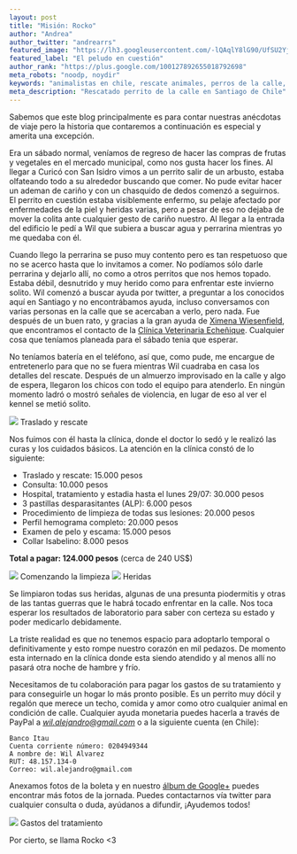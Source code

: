 ```yaml
---
layout: post
title: "Misión: Rocko"
author: "Andrea"
author_twitter: "andrearrs"
featured_image: "https://lh3.googleusercontent.com/-lQAqlY8lG90/UfSU2YjE2fI/AAAAAAAAAbs/hg_SoO3FuIU/w788-h591-no/20130727_151617.jpg"
featured_label: "El peludo en cuestión"
author_rank: "https://plus.google.com/100127892655018792698"
meta_robots: "noodp, noydir"
keywords: "animalistas en chile, rescate animales, perros de la calle, rocko el perro rescatado"
meta_description: "Rescatado perrito de la calle en Santiago de Chile"
---
```


Sabemos que este blog principalmente es para contar nuestras anécdotas de viaje pero la historia 
que contaremos a continuación es especial y amerita una excepción.

Era un sábado normal, veníamos de regreso de hacer las compras de frutas y vegetales en el mercado municipal, 
como nos gusta hacer los fines. Al llegar a Curicó con San Isidro vimos a un perrito salir de un arbusto, estaba olfateando 
todo a su alrededor buscando que comer. <!-- summary -->
No pude evitar hacer un ademan de cariño y con un chasquido de dedos 
comenzó a seguirnos. El perrito en cuestión estaba visiblemente enfermo, su pelaje afectado por enfermedades 
de la piel y heridas varias, pero a pesar de eso no dejaba de mover la colita ante cualquier gesto de cariño nuestro. 
Al llegar a la entrada del edificio le pedí a Wil que subiera a buscar agua y perrarina mientras yo me quedaba con él.

Cuando llego la perrarina se puso muy contento pero es tan respetuoso que no se acerco hasta que lo invitamos a 
comer. No podíamos sólo darle perrarina y dejarlo allí, no como a otros perritos que nos hemos topado. Estaba débil, 
desnutrido y muy herido como para enfrentar este invierno solito. Wil comenzó a buscar ayuda por twitter, a preguntar 
a los conocidos aquí en Santiago y no encontrábamos ayuda, incluso conversamos con varias personas en la calle que
se acercaban a verlo, pero nada. Fue después de un buen rato, y gracias a la gran ayuda de 
<a href="http://twitter.com/xime_wiesenfeld">Ximena Wiesenfield</a>, que 
encontramos el contacto de la 
<a href="https://www.facebook.com/clinicaveterinaria.echenique">Clínica Veterinaria Echeñique</a>. 
Cualquier cosa que teníamos planeada para el sábado tenia que esperar.

No teníamos batería en el teléfono, así que, como pude, me encargue de entretenerlo para que no se fuera mientras 
Wil cuadraba en casa los detalles del rescate. Después de un almuerzo 
improvisado en la calle y algo de espera, llegaron los chicos con todo el equipo para atenderlo. En ningún momento 
ladró o mostró señales de violencia, en lugar de eso al ver el kennel se metió solito.

<img id="traslado" src="https://lh3.googleusercontent.com/-aW4WX_DQe50/UfSU6DmjUOI/AAAAAAAAAb8/8ySu3ZhXgpw/w788-h591-no/20130727_173225.jpg" class="with-label">
<label for="traslado" class="image-description">Traslado y rescate</label>

Nos fuimos con él hasta la clínica, 
donde el doctor lo sedó y le realizó las curas y los cuidados básicos. La atención en la clínica constó de lo siguiente:

* Traslado y rescate: 15.000 pesos
* Consulta: 10.000 pesos
* Hospital, tratamiento y estadia hasta el lunes 29/07: 30.000 pesos
* 3 pastillas desparasitantes (ALP): 6.000 pesos
* Procedimiento de limpieza de todas sus lesiones: 20.000 pesos
* Perfil hemograma completo: 20.000 pesos
* Examen de pelo y escama: 15.000 pesos
* Collar Isabelino: 8.000 pesos

**Total a pagar: 124.000 pesos** (cerca de 240 US$)


<img id="limpieza" src="https://lh4.googleusercontent.com/-DjBZnzmkevQ/UfSVS2p9F2I/AAAAAAAAAcc/a1e0A27nhlM/w788-h591-no/20130727_181131.jpg" class="with-label">
<label for="limpieza" class="image-description">Comenzando la limpieza</label>

<img id="heridas" src="https://lh4.googleusercontent.com/-ABz369qAuLU/UfSVjL_kj0I/AAAAAAAAAdk/eWEs9aSOSh8/w788-h591-no/20130727_184335.jpg" class="with-label">
<label for="heridas" class="image-description">Heridas</label>


Se limpiaron todas sus heridas, algunas de una presunta piodermitis y otras de las tantas guerras que le habrá 
tocado enfrentar en la calle. Nos toca esperar los resultados de laboratorio para saber con certeza 
su estado y poder medicarlo debidamente.

La triste realidad es que no tenemos espacio para adoptarlo temporal o definitivamente y esto rompe nuestro 
corazón en mil pedazos. De momento esta internado en la clínica donde esta siendo atendido y al menos allí no 
pasará otra noche de hambre y frío.

Necesitamos de tu colaboración para pagar los gastos de su tratamiento y 
para conseguirle un hogar lo más pronto posible. Es un perrito muy dócil y regalón que merece un techo, comida 
y amor como otro cualquier animal en condición de calle. Cualquier ayuda monetaria puedes hacerla a través de 
PayPal a *wil.alejandro@gmail.com* o a la siguiente cuenta (en Chile):

    Banco Itau
    Cuenta corriente número: 0204949344
    A nombre de: Wil Alvarez
    RUT: 48.157.134-0
    Correo: wil.alejandro@gmail.com

Anexamos fotos de la boleta y en nuestro 
<a href="https://plus.google.com/u/0/b/109580611265902807643/photos/109580611265902807643/albums/5905508671934468161">álbum de Google+</a> puedes 
encontrar más fotos de la jornada. Puedes contactarnos vía twitter para cualquier consulta o duda, 
ayúdanos a difundir, ¡Ayudemos todos!

<img id="boleta" src="https://lh4.googleusercontent.com/-XLQEIgqcDnM/UfSVxgGE0pI/AAAAAAAAAfE/iNTtPc_H8zA/w443-h591-no/20130727_230239.jpg" class="with-label">
<label for="boleta" class="image-description">Gastos del tratamiento</label>

Por cierto, se llama Rocko <3
